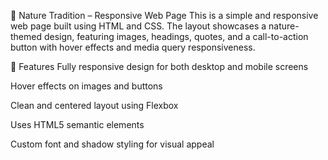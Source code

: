 🌿 Nature Tradition – Responsive Web Page
This is a simple and responsive web page built using HTML and CSS. The layout showcases a nature-themed design, featuring images, headings, quotes, and a call-to-action button with hover effects and media query responsiveness.

🚀 Features
Fully responsive design for both desktop and mobile screens

Hover effects on images and buttons

Clean and centered layout using Flexbox

Uses HTML5 semantic elements

Custom font and shadow styling for visual appeal


